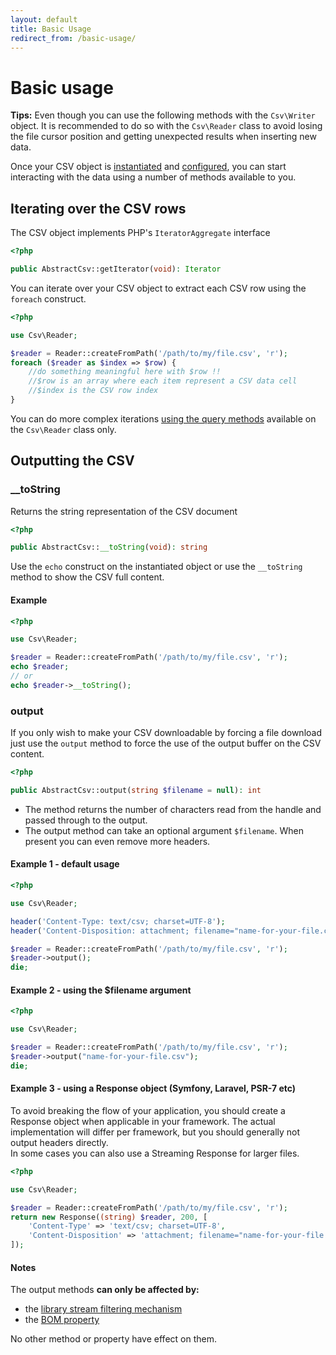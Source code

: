```yaml
---
layout: default
title: Basic Usage
redirect_from: /basic-usage/
---
```


# Basic usage

<p class="message-info"><strong>Tips:</strong> Even though you can use the following methods with the <code>Csv\Writer</code> object. It is recommended to do so with the <code>Csv\Reader</code> class to avoid losing the file cursor position and getting unexpected results when inserting new data.</p>

Once your CSV object is [instantiated](/8.0/instantiation) and [configured](/8.0/properties/), you can start interacting with the data using a number of methods available to you.


## Iterating over the CSV rows

The CSV object implements PHP's `IteratorAggregate` interface

~~~php
<?php

public AbstractCsv::getIterator(void): Iterator
~~~

You can iterate over your CSV object to extract each CSV row using the `foreach` construct.

~~~php
<?php

use Csv\Reader;

$reader = Reader::createFromPath('/path/to/my/file.csv', 'r');
foreach ($reader as $index => $row) {
    //do something meaningful here with $row !!
    //$row is an array where each item represent a CSV data cell
    //$index is the CSV row index
}
~~~

<p class="message-notice">You can do more complex iterations <a href="/8.0/reading/">using the query methods</a> available on the <code>Csv\Reader</code> class only.</p>

## Outputting the CSV

### __toString

Returns the string representation of the CSV document

~~~php
<?php

public AbstractCsv::__toString(void): string
~~~

Use the `echo` construct on the instantiated object or use the `__toString` method to show the CSV full content.

#### Example

~~~php
<?php

use Csv\Reader;

$reader = Reader::createFromPath('/path/to/my/file.csv', 'r');
echo $reader;
// or
echo $reader->__toString();
~~~

### output

If you only wish to make your CSV downloadable by forcing a file download just use the `output` method to force the use of the output buffer on the CSV content.

~~~php
<?php

public AbstractCsv::output(string $filename = null): int
~~~

- The method returns the number of characters read from the handle and passed through to the output.
- The output method can take an optional argument `$filename`. When present you
can even remove more headers.

#### Example 1 - default usage

~~~php
<?php

use Csv\Reader;

header('Content-Type: text/csv; charset=UTF-8');
header('Content-Disposition: attachment; filename="name-for-your-file.csv"');

$reader = Reader::createFromPath('/path/to/my/file.csv', 'r');
$reader->output();
die;
~~~

#### Example 2 - using the $filename argument

~~~php
<?php

use Csv\Reader;

$reader = Reader::createFromPath('/path/to/my/file.csv', 'r');
$reader->output("name-for-your-file.csv");
die;
~~~

#### Example 3 - using a Response object (Symfony, Laravel, PSR-7 etc)

To avoid breaking the flow of your application, you should create a Response object when applicable in your framework. The actual implementation will differ per framework, but you should generally not output headers directly.  
In some cases you can also use a Streaming Response for larger files.

~~~php
<?php

use Csv\Reader;

$reader = Reader::createFromPath('/path/to/my/file.csv', 'r');
return new Response((string) $reader, 200, [
	'Content-Type' => 'text/csv; charset=UTF-8',
	'Content-Disposition' => 'attachment; filename="name-for-your-file.csv"',
]);
~~~

#### Notes

The output methods **can only be affected by:**

- the [library stream filtering mechanism](/8.0/filtering/)
- the [BOM property](/8.0/bom/)

No other method or property have effect on them.
